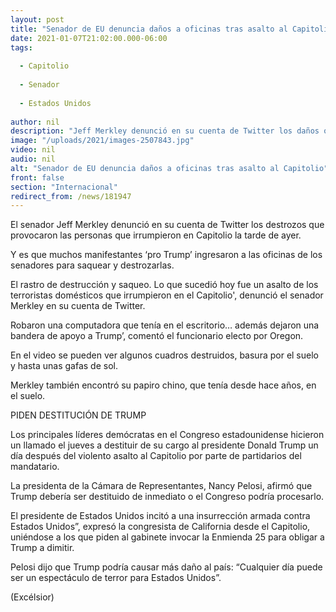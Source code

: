 ```yaml
---
layout: post
title: "Senador de EU denuncia daños a oficinas tras asalto al Capitolio"
date: 2021-01-07T21:02:00.000-06:00
tags:
  
  - Capitolio
  
  - Senador
  
  - Estados Unidos
  
author: nil
description: "Jeff Merkley denunció en su cuenta de Twitter los daños ocasionados durante el 'asalto' al Capitolio' a manos de grupos partidarios de Trump."
image: "/uploads/2021/images-2507843.jpg"
video: nil
audio: nil
alt: "Senador de EU denuncia daños a oficinas tras asalto al Capitolio"
front: false
section: "Internacional"
redirect_from: /news/181947
---
```


El senador Jeff Merkley denunció en su cuenta de Twitter los destrozos que provocaron las personas que irrumpieron en Capitolio la tarde de ayer.

Y es que muchos manifestantes ‘pro Trump’ ingresaron a las oficinas de los senadores para saquear y destrozarlas.

El rastro de destrucción y saqueo. Lo que sucedió hoy fue un asalto de los terroristas domésticos que irrumpieron en el Capitolio', denunció el senador Merkley en su cuenta de Twitter.

Robaron una computadora que tenía en el escritorio… además dejaron una bandera de apoyo a Trump’, comentó el funcionario electo por Oregon.

En el video se pueden ver algunos cuadros destruidos, basura por el suelo y hasta unas gafas de sol.

Merkley también encontró su papiro chino, que tenía desde hace años, en el suelo.

PIDEN DESTITUCIÓN DE TRUMP

Los principales líderes demócratas en el Congreso estadounidense hicieron un llamado el jueves a destituir de su cargo al presidente Donald Trump un día después del violento asalto al Capitolio por parte de partidarios del mandatario.

La presidenta de la Cámara de Representantes, Nancy Pelosi, afirmó que Trump debería ser destituido de inmediato o el Congreso podría procesarlo.

El presidente de Estados Unidos incitó a una insurrección armada contra Estados Unidos”, expresó la congresista de California desde el Capitolio, uniéndose a los que piden al gabinete invocar la Enmienda 25 para obligar a Trump a dimitir.

Pelosi dijo que Trump podría causar más daño al país: “Cualquier día puede ser un espectáculo de terror para Estados Unidos”.

(Excélsior)